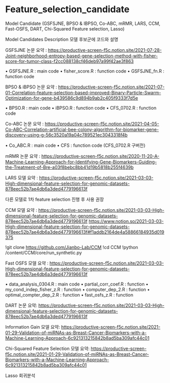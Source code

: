 # Feature_selection_candidate
Model Candidate (GSFSJNE, BPSO &amp; IBPSO, Co-ABC, mRMR, LARS, CCM, Fast-OSFS, DART, Chi-Squared Feature selection, Lasso)

Model Candidates Description
모델 후보군에 코드와 설명

GSFSJNE
논문 요약 : https://productive-screen-f5c.notion.site/2021-07-28-Joint-neighborhood-entropy-based-gene-selection-method-with-fisher-score-for-tumor-class-f2cc088138cf46deb97a99f42ae3f863

•	GSFSJNE.R : main code
•	fisher_score.R : function code
•	GSFSJNE_fn.R : function code

BPSO & iBPSO
논문 요약 : https://productive-screen-f5c.notion.site/2021-07-01-Correlation-feature-selection-based-improved-Binary-Particle-Swarm-Optimization-for-gene-b439586c9d894b9ab2c405f9333f7d5e

•	BPSO.R : main code
•	iBPSO.R : function code
•	CFS_0702.R : function code

Co-ABC
논문 요약 : https://productive-screen-f5c.notion.site/2021-04-05-Co-ABC-Correlation-artificial-bee-colony-algorithm-for-biomarker-gene-discovery-using-g-56c3520a19a04c789521ec3043318f4b

•	Co_ABC.R : main code
•	CFS : function code (CFS_0702.R 구버전)

mRMR
논문 요약 : https://productive-screen-f5c.notion.site/2020-11-20-A-Machine-Learning-Approach-for-Identifying-Gene-Biomarkers-Guiding-the-Treatment-of-Bre-a03f8bebc8bb41d19b5818b255f4639b

LARS
모델 요약 : https://productive-screen-f5c.notion.site/2021-03-03-High-dimensional-feature-selection-for-genomic-datasets-878eec52b7ae4db6a3ded4779196613f

다른 모델로 1차 feature selection 진행 후 사용 권장

CCM
모델 요약 : https://productive-screen-f5c.notion.site/2021-03-03-High-dimensional-feature-selection-for-genomic-datasets-878eec52b7ae4db6a3ded4779196613f
https://www.notion.so/2021-03-03-High-dimensional-feature-selection-for-genomic-datasets-878eec52b7ae4db6a3ded4779196613f#f1addb2164de4a58866184935d019375
 
!git clone https://github.com/Jianbo-Lab/CCM
 !cd CCM
 !python /content/CCM/core/run_synthetic.py

Fast OSFS
모델 요약 : https://productive-screen-f5c.notion.site/2021-03-03-High-dimensional-feature-selection-for-genomic-datasets-878eec52b7ae4db6a3ded4779196613f

•	data_analysis_0304.R : main code
•	partial_corr_coef.R : function
•	my_cond_indep_fisher_z.R : function
•	computer_dep_2.R : function
•	optimal_compter_dep_2.R : function
•	fast_osfs_z.R : function

DART
논문 요약: https://productive-screen-f5c.notion.site/2021-03-03-High-dimensional-feature-selection-for-genomic-datasets-878eec52b7ae4db6a3ded4779196613f

Information Gain
모델 요약: https://productive-screen-f5c.notion.site/2021-01-29-Validation-of-miRNAs-as-Breast-Cancer-Biomarkers-with-a-Machine-Learning-Approach-6c921313215842b8ad5ba309afc44c01

Chi-Squared Feature Selection
모델 요약: https://productive-screen-f5c.notion.site/2021-01-29-Validation-of-miRNAs-as-Breast-Cancer-Biomarkers-with-a-Machine-Learning-Approach-6c921313215842b8ad5ba309afc44c01

Lasso 회귀분석
